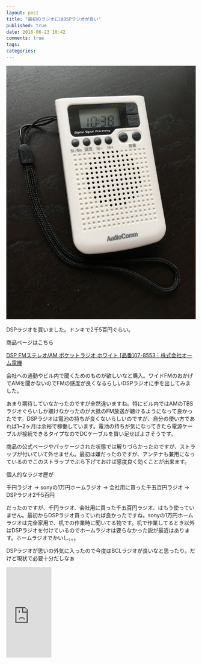 ```yaml
---
layout: post
title: "最初のラジオにはDSPラジオが良い"
published: true
date: 2016-06-23 10:42
comments: true
tags: 
categories: 
---
```



![IMG_0656.jpg](/images/2016/06/23/IMG_0656.jpg)


DSPラジオを買いました。ドンキで2千5百円ぐらい。

商品ページはこちら

<a href='http://www.ohm-electric.co.jp/product/c13/c1301/19638/'>DSP FMステレオ/AM ポケットラジオ ホワイト [品番]07-8553｜株式会社オーム電機</a>


会社への通勤やビル内で聞くためのものが欲しいなと購入。ワイドFMのおかげでAMを聞かないのでFMの感度が良くなるらしいDSPラジオに手を出してみました。

あまり期待していなかったのですが全然違いますね。特にビル内ではAMのTBSラジオぐらいしか聴けなかったのが大抵のFM放送が聴けるようになって良かったです。DSPラジオは電池の持ちが良くないらしいのですが、自分の使い方であれば1~2ヶ月は余裕で稼働しています。電池の持ちが気になってきたら電源ケーブルが接続できるタイプなのでDCケーブルを買い足せばよさそうです。

商品の公式ページやパッケージされた状態では解りづらかったのですが、ストラップが付いていて外せません。最初は嫌だったのですが、アンテナも兼用になっているのでこのストラップでぶら下げておけば感度良く効くことが出来ます。


個人的なラジオ歴が

千円ラジオ -> sonyの1万円ホームラジオ -> 会社用に買った千五百円ラジオ -> DSPラジオ2千5百円

だったのですが、千円ラジオ、会社用に買った千五百円ラジオ、はもう使っていません。最初からDSPラジオ買っていれば良かったですね。sonyの1万円ホームラジオは完全家用で、机での作業時に聞いてる物です。机で作業してるとき以外はDSPラジオを付けているのでホームラジオは要らなかった説が最近はあります。ホームラジオでかいし。。。

DSPラジオが思いの外気に入ったので今度はBCLラジオが良いなと思ったり。だけど現状で必要十分だしなぁ

<iframe src="http://rcm-fe.amazon-adsystem.com/e/cm?lt1=_blank&bc1=000000&IS2=1&bg1=FFFFFF&fc1=000000&lc1=0000FF&t=soramugi-22&o=9&p=8&l=as4&m=amazon&f=ifr&ref=ss_til&asins=B01ABMGJNS" style="width:120px;height:240px;" scrolling="no" marginwidth="0" marginheight="0" frameborder="0"></iframe>
